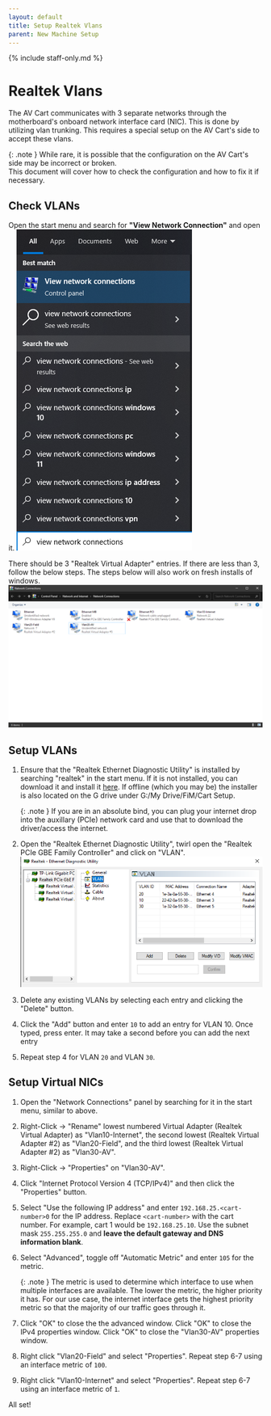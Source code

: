 ```yaml
---
layout: default
title: Setup Realtek Vlans
parent: New Machine Setup
---
```


{% include staff-only.md %}

# Realtek Vlans
The AV Cart communicates with 3 separate networks through the motherboard's onboard network interface card (NIC).  This is done by utilizing
vlan trunking.  This requires a special setup on the AV Cart's side to accept these vlans.  

{: .note }
While rare, it is possible that the configuration on the AV Cart's side may be incorrect or broken.  
This document will cover how to check the configuration and how to fix it if necessary.

## Check VLANs

Open the start menu and search for **"View Network Connection"** and open it.
![View Network Connections](/assets/imgs/realtek-network-vlans/view-network-conns.png)

There should be 3 "Realtek Virtual Adapter" entries.  If there are less than 3, follow the below steps. The steps below will also work
on fresh installs of windows.
![Example Network Connections Panel](/assets/imgs/realtek-network-vlans/network-conns.png)


## Setup VLANs
1.  Ensure that the "Realtek Ethernet Diagnostic Utility" is installed by searching "realtek" in the start menu.  If it is not installed, you can
download it and install it [here](https://www.techspot.com/drivers/driver/file/information/18001/).  If offline (which you may be) the installer is also
located on the G drive under G:/My Drive/FiM/Cart Setup.

    {: .note }
    If you are in an absolute bind, you can plug your internet drop into the auxillary (PCIe) network card and use that to download the driver/access the internet.

2. Open the "Realtek Ethernet Diagnostic Utility", twirl open the "Realtek PCIe GBE Family Controller" and click on "VLAN".
![Realtek Ethernet Diagnostic Utility](/assets/imgs/realtek-network-vlans/realtek-diagnostic.png)

3. Delete any existing VLANs by selecting each entry and clicking the "Delete" button.

4. Click the "Add" button and enter `10` to add an entry for VLAN 10. Once typed, press enter.  It may take a second before you can add the next entry

5. Repeat step 4 for VLAN `20` and VLAN `30`.

## Setup Virtual NICs
1. Open the "Network Connections" panel by searching for it in the start menu, similar to above.

2. Right-Click -> "Rename" lowest numbered Virtual Adapter (Realtek Virtual Adapter) as "Vlan10-Internet", the second lowest (Realtek Virtual Adapter #2) 
as "Vlan20-Field", and the third lowest (Realtek Virtual Adapter #2) as "Vlan30-AV".

3. Right-Click -> "Properties" on "Vlan30-AV".

4. Click "Internet Protocol Version 4 (TCP/IPv4)" and then click the "Properties" button. 

5. Select "Use the following IP address" and enter `192.168.25.<cart-number>0` for the IP address.  Replace `<cart-number>` with the cart number.  For example, cart 1 would be `192.168.25.10`.  Use the subnet mask `255.255.255.0` and **leave the default gateway and DNS information blank**.

6. Select "Advanced", toggle off "Automatic Metric" and enter `105` for the metric.

    {: .note }
    The metric is used to determine which interface to use when multiple interfaces are available.  The lower the metric, the higher priority it has.  For our use case, 
    the internet interface gets the highest priority metric so that the majority of our traffic goes through it.

7. Click "OK" to close the the advanced window. Click "OK" to close the IPv4 properties window. Click "OK" to close the "Vlan30-AV" properties window.

8. Right click "Vlan20-Field" and select "Properties".  Repeat step 6-7 using an interface metric of `100`.

9. Right click "Vlan10-Internet" and select "Properties".  Repeat step 6-7 using an interface metric of `1`.

All set!

